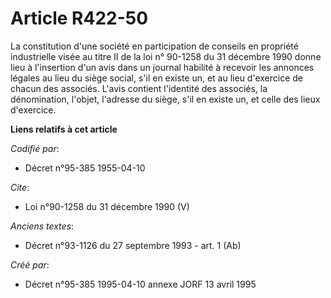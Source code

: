 # Article R422-50

La constitution d'une société en participation de conseils en propriété industrielle visée au titre II de la loi n° 90-1258
du 31 décembre 1990 donne lieu à l'insertion d'un avis dans un journal habilité à recevoir les annonces légales au lieu du
siège social, s'il en existe un, et au lieu d'exercice de chacun des associés. L'avis contient l'identité des associés, la
dénomination, l'objet, l'adresse du siège, s'il en existe un, et celle des lieux d'exercice.

**Liens relatifs à cet article**

_Codifié par_:

  - Décret n°95-385 1955-04-10

_Cite_:

  - Loi n°90-1258 du 31 décembre 1990 (V)

_Anciens textes_:

  - Décret n°93-1126 du 27 septembre 1993 - art. 1 (Ab)

_Créé par_:

  - Décret n°95-385 1995-04-10 annexe JORF 13 avril 1995
